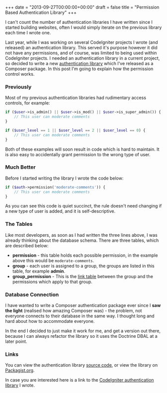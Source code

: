 +++
date = "2013-09-27T00:00:00+00:00"
draft = false
title = "Permission Based Authentication Library"
+++

I can't count the number of authentication libraries I have written since I started building websites, often I would simply iterate on the previous library each time I wrote one.

Last year, while I was working on several CodeIgniter projects I wrote (and released) an authentication library. This served it's purpose however it did not have any permissions, and of course, was limited to being used within CodeIgniter projects. I needed an authentication library in a current project, so decided to write a new <a href="https://github.com/joelvardy/authentication" title="Open source repository" data-analytics="Authentication Library repo">authentication library</a> which I've released as a Composer package. In this post I'm going to explain how the permission control works.

### Previously
Most of my previous authentication libraries had rudimentary access controls, for example:
```php
if ($user->is_admin() || $user->is_mod() || $user->is_super_admin()) {
    // This user can moderate comments
}

if ($user_level == 1 || $user_level == 2 || $user_level == 0) {
    // This user can moderate comments
}
```
Both of these examples will soon result in code which is hard to maintain. It is also easy to accidentally grant permission to the wrong type of user.

### Much Better
Before I started writing the library I wrote the code below:
```php
if ($auth->permission('moderate-comments')) {
    // This user can moderate comments
}
```
As you can see this code is quiet succinct, the rule doesn't need changing if a new type of user is added, and it is self-descriptive.

### The Tables
Like most developers, as soon as I had written the three lines above, I was already thinking about the database schema. There are three tables, which are described below:

 * **permission** - this table holds each possible permission, in the example above this would be <code>moderate-comments</code>.
 * **group** - each user is assigned to a group, the groups are listed in this table, for example **admin**.
 * **group_permission** - This is the <a href="http://en.wikipedia.org/wiki/Junction_table" data-analytics="link table on Wikipedia">link table</a> between the group and the permissions which apply to that group.

### Database Connection
I have wanted to write a Composer authentication package ever since I **saw the light** (realised how amazing Composer was) - the problem, not everyone connects to their database in the same way. I thought long and hard about how to accommodate everyone.

In the end I decided to just make it work for me, and get a version out there, because I can always refactor the library so it uses the Doctrine DBAL at a later point.

### Links
You can view the authentication library <a href="https://github.com/joelvardy/authentication" title="Open source repository" data-analytics="Authentication Library repo">source code</a>, or view the library on <a href="https://packagist.org/packages/joelvardy/authentication" title="Authentication package" data-analytics="Authentication Library package">Packagist.org</a>.

In case you are interested here is a link to the <a href="https://github.com/joelvardy/Basic-CodeIgniter-Authentication" title="Open source repository" data-analytics="CodeIgniter Authentication repo">CodeIgniter authentication library</a> I wrote.
